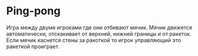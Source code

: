 # Ping-pong
Игра между двумя игроками где они отбивают мячик.
Мячик движется автоматически, отскакивает от верхней, нижней границы и от ракеток.
Если мячик каснется стены за ракоткой то игрок управляющий это ракеткой проиграет.
